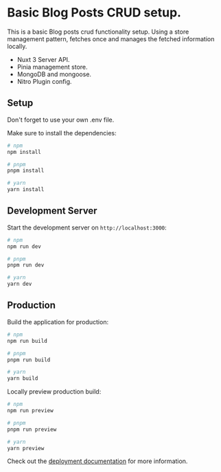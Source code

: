 # Basic Blog Posts CRUD setup.

This is a basic Blog posts crud functionality setup. Using a store management pattern, fetches once and manages the fetched information locally.

- Nuxt 3 Server API.
- Pinia management store.
- MongoDB and mongoose.
- Nitro Plugin config.

## Setup

Don't forget to use your own .env file.

Make sure to install the dependencies:

```bash
# npm
npm install

# pnpm
pnpm install

# yarn
yarn install
```

## Development Server

Start the development server on `http://localhost:3000`:

```bash
# npm
npm run dev

# pnpm
pnpm run dev

# yarn
yarn dev
```

## Production

Build the application for production:

```bash
# npm
npm run build

# pnpm
pnpm run build

# yarn
yarn build
```

Locally preview production build:

```bash
# npm
npm run preview

# pnpm
pnpm run preview

# yarn
yarn preview
```

Check out the [deployment documentation](https://nuxt.com/docs/getting-started/deployment) for more information.
